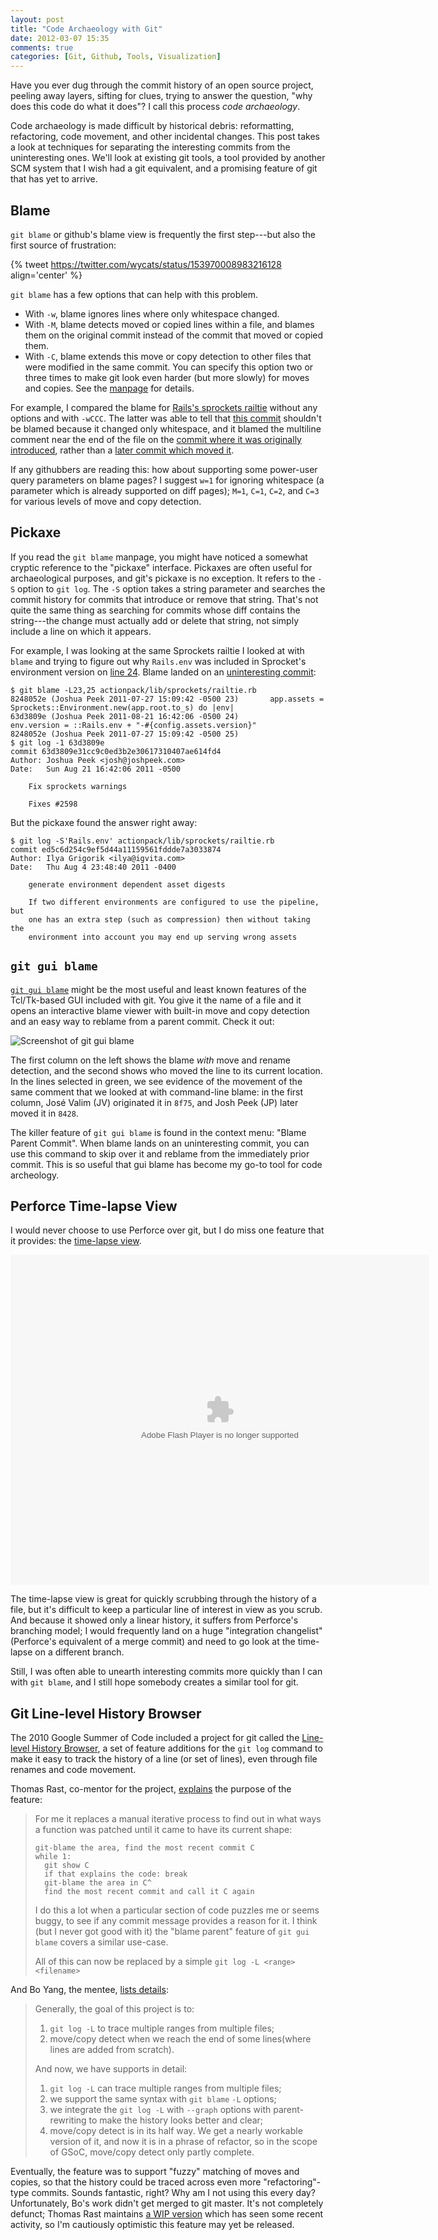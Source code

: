 ```yaml
---
layout: post
title: "Code Archaeology with Git"
date: 2012-03-07 15:35
comments: true
categories: [Git, Github, Tools, Visualization]
---
```

Have you ever dug through the commit history of an open source project, peeling
away layers, sifting for clues, trying to answer the question, "why does this
code do what it does"? I call this process _code archaeology_.

Code archaeology is made difficult by historical debris: reformatting, refactoring,
code movement, and other incidental changes. This post takes a look at techniques
for separating the interesting commits from the uninteresting ones. We'll look at
existing git tools, a tool provided by another SCM system that I wish had a git
equivalent, and a promising feature of git that has yet to arrive.

## Blame

`git blame` or github's blame view is frequently the first step---but also the first
source of frustration:

{% tweet https://twitter.com/wycats/status/153970008983216128 align='center' %}

`git blame` has a few options that can help with this problem.

* With `-w`, blame ignores lines where only whitespace changed.
* With `-M`, blame detects moved or copied lines within a file, and blames them on
the original commit instead of the commit that moved or copied them.
* With `-C`, blame extends this move or copy detection to other files that were
modified in the same commit. You can specify this option two or three times to
make git look even harder (but more slowly) for moves and copies. See the
[manpage](http://schacon.github.com/git/git-blame.html) for details.

For example, I compared the blame for
[Rails's sprockets railtie](https://github.com/rails/rails/blob/master/actionpack/lib/sprockets/railtie.rb)
without any options and with `-wCCC`. The latter was able to tell that
[this commit](https://github.com/rails/rails/commit/6960e481cb87964bd450ec3fbaa1087f44c3b860)
shouldn't be blamed because it changed only whitespace, and it blamed the multiline
comment near the end of the file on the
[commit where it was originally introduced](https://github.com/rails/rails/commit/8f75c3abcde4f2ff64e855178027e1bd93976de9),
rather than a [later commit which moved it](https://github.com/rails/rails/commit/8248052ee74465abfae5b202270e96c9fd93e785).

If any githubbers are reading this: how about supporting some power-user query
parameters on blame pages? I suggest `w=1` for ignoring whitespace (a parameter
which is already supported on diff pages); `M=1`, `C=1`, `C=2`, and `C=3` for various
levels of move and copy detection.

## Pickaxe

If you read the `git blame` manpage, you might have noticed a somewhat cryptic
reference to the "pickaxe" interface. Pickaxes are often useful for archaeological
purposes, and git's pickaxe is no exception. It refers to the `-S` option to
`git log`. The `-S` option takes a string parameter and searches the commit history for
commits that introduce or remove that string. That's not quite the same thing as
searching for commits whose diff contains the string---the change must
actually add or delete that string, not simply include a line on which it appears.

For example, I was looking at the same Sprockets railtie I looked at with `blame`
and trying to figure out why `Rails.env` was included in Sprocket's environment
version on [line 24](https://github.com/rails/rails/blob/6960e481cb87964bd450ec3fbaa1087f44c3b860/actionpack/lib/sprockets/railtie.rb#L24).
Blame landed on an [uninteresting commit](https://github.com/rails/rails/commit/63d3809e31cc9c0ed3b2e30617310407ae614fd4):

```
$ git blame -L23,25 actionpack/lib/sprockets/railtie.rb
8248052e (Joshua Peek 2011-07-27 15:09:42 -0500 23)       app.assets = Sprockets::Environment.new(app.root.to_s) do |env|
63d3809e (Joshua Peek 2011-08-21 16:42:06 -0500 24)         env.version = ::Rails.env + "-#{config.assets.version}"
8248052e (Joshua Peek 2011-07-27 15:09:42 -0500 25)
$ git log -1 63d3809e
commit 63d3809e31cc9c0ed3b2e30617310407ae614fd4
Author: Joshua Peek <josh@joshpeek.com>
Date:   Sun Aug 21 16:42:06 2011 -0500

    Fix sprockets warnings

    Fixes #2598
```

But the pickaxe found the answer right away:

```
$ git log -S'Rails.env' actionpack/lib/sprockets/railtie.rb
commit ed5c6d254c9ef5d44a11159561fddde7a3033874
Author: Ilya Grigorik <ilya@igvita.com>
Date:   Thu Aug 4 23:48:40 2011 -0400

    generate environment dependent asset digests

    If two different environments are configured to use the pipeline, but
    one has an extra step (such as compression) then without taking the
    environment into account you may end up serving wrong assets
```

## `git gui blame`

[`git gui blame`](http://schacon.github.com/git/git-gui.html) might be the most
useful and least known features of the Tcl/Tk-based GUI included with git.
You give it the name of a file and it opens an interactive blame viewer with built-in
move and copy detection and an easy way to reblame from a parent commit. Check it out:

![Screenshot of git gui blame](/images/git-gui-blame.png)

The first column on the left shows the blame _with_ move and rename detection, and the second
shows who moved the line to its current location. In the lines selected in
green, we see evidence of the movement of the same comment that
we looked at with command-line blame: in the first column, José Valim (JV)
originated it in `8f75`, and Josh Peek (JP) later moved it in `8428`.

The killer feature of `git gui blame` is found in the context menu: "Blame Parent
Commit". When blame lands on an uninteresting commit, you can use this command to
skip over it and reblame from the immediately prior commit. This is so useful that
gui blame has become my go-to tool for code archeology.

## Perforce Time-lapse View

I would never choose to use Perforce over git, but I do miss one feature that it
provides: the [time-lapse view](http://filehost.perforce.com/downloads/media/tlv/tlv.html).

<div class="flash-video">
  <div>
    <object type="application/x-shockwave-flash" name="swftools-4f57b6e32a8d5" data="http://www.perforce.com/sites/all/libraries/flowplayer3/flowplayer-3.2.2.swf" width="670" height="528" id="swftools-4f57b6e32a8d5">
      <param name="version" value="9">
      <param name="play" value="true">
      <param name="loop" value="true">
      <param name="menu" value="false">
      <param name="allowfullscreen" value="true">
      <param name="swliveconnect" value="false">
      <param name="quality" value="autohigh">
      <param name="scale" value="noborder">
      <param name="wmode" value="transparent">
      <param name="align" value="l">
      <param name="salign" value="tl">
      <param name="allowscriptaccess" value="sameDomain">
      <param name="base" value="/sites/default/files/">
      <param name="flashvars" value="config=%7B%20%27playerId%27%3A%20%27swftools-4f57b6e32a8d5%27%2C%20%27playlist%27%3A%20%5B%20%27http%3A%2F%2Ffilehost.perforce.com%2Fdownloads%2Fmedia%2Ftlv%2Ftlv.flv%27%20%5D%2C%20%27canvas%27%3A%20%7B%20%27height%27%3A%20%27528%27%2C%20%27width%27%3A%20%27670%27%2C%20%27backgroundRepeat%27%3A%20%27repeat%27%2C%20%27backgroundGradient%27%3A%20%27low%27%2C%20%27backgroundColor%27%3A%20%27%23000000%27%20%7D%2C%20%27clip%27%3A%20%7B%20%27autoPlay%27%3A%20false%2C%20%27autoBuffering%27%3A%20true%2C%20%27scaling%27%3A%20%27fit%27%2C%20%27accelerated%27%3A%20false%2C%20%27linkWindow%27%3A%20%27_blank%27%2C%20%27live%27%3A%20false%20%7D%2C%20%27play%27%3A%20%7B%20%27opacity%27%3A%20%270.8%27%2C%20%27fadeSpeed%27%3A%20%27500%27%2C%20%27rotateSpeed%27%3A%20%2750%27%2C%20%27height%27%3A%20%2710%25%27%2C%20%27width%27%3A%20%2710%25%27%2C%20%27replayLabel%27%3A%20%27Play%20again%27%20%7D%2C%20%27plugins%27%3A%20%7B%20%27controls%27%3A%20%7B%20%27backgroundGradient%27%3A%20%27medium%27%2C%20%27progressGradient%27%3A%20%27medium%27%2C%20%27bufferGradient%27%3A%20%27none%27%2C%20%27sliderGradient%27%3A%20%27none%27%2C%20%27volumeSliderGradient%27%3A%20%27none%27%2C%20%27autoHide%27%3A%20%27fullscreen%27%2C%20%27play%27%3A%20true%2C%20%27volume%27%3A%20true%2C%20%27mute%27%3A%20true%2C%20%27time%27%3A%20true%2C%20%27stop%27%3A%20false%2C%20%27playlist%27%3A%20false%2C%20%27fullscreen%27%3A%20true%2C%20%27scrubber%27%3A%20true%2C%20%27borderRadius%27%3A%20%270%27%2C%20%27scrubberHeightRatio%27%3A%20%270.4%27%2C%20%27scrubberBarHeightRatio%27%3A%20%271%27%2C%20%27volumeSliderHeightRatio%27%3A%20%270.4%27%2C%20%27volumeBarHeightRatio%27%3A%20%271%27%2C%20%27timeBgHeightRatio%27%3A%20%270.7%27%2C%20%27hideDelay%27%3A%20%274000%27%2C%20%27backgroundColor%27%3A%20%27%23000000%27%2C%20%27timeColor%27%3A%20%27%2301daff%27%2C%20%27durationColor%27%3A%20%27%23ffffff%27%2C%20%27progressColor%27%3A%20%27%23015b7a%27%2C%20%27bufferColor%27%3A%20%27%236c9cbc%27%2C%20%27sliderColor%27%3A%20%27%23000000%27%2C%20%27buttonColor%27%3A%20%27%23889aa4%27%2C%20%27buttonOverColor%27%3A%20%27%2392b2bd%27%2C%20%27volumeSliderColor%27%3A%20%27%23000000%27%2C%20%27timeBgColor%27%3A%20%27%23000000%27%20%7D%20%7D%20%7D">
    </object>
  </div>
</div>

The time-lapse view is great for quickly scrubbing through the history of a file,
but it's difficult to keep a particular line of interest in view as you scrub.
And because it showed only a linear history, it suffers from Perforce's branching model;
I would frequently land on a huge "integration changelist" (Perforce's equivalent
of a merge commit) and need to go look at the time-lapse on a different branch.

Still, I was often able to unearth interesting commits more quickly than I can with
`git blame`, and I still hope somebody creates a similar tool for git.

## Git Line-level History Browser

The 2010 Google Summer of Code included a project for git called the
[Line-level History Browser](https://git.wiki.kernel.org/articles/s/o/c/SoC2010Projects_041c.html#Line_level_history_browser),
a set of feature additions for the `git log` command to make it easy to track the
history of a line (or set of lines), even through file renames and code movement.

Thomas Rast, co-mentor for the project, [explains](http://article.gmane.org/gmane.comp.version-control.git/154190)
the purpose of the feature:

> For me it replaces a manual iterative process to find out in what ways
> a function was patched until it came to have its current shape:
>
>     git-blame the area, find the most recent commit C
>     while 1:
>       git show C
>       if that explains the code: break
>       git-blame the area in C^
>       find the most recent commit and call it C again
>
> I do this a lot when a particular section of code puzzles me or seems
> buggy, to see if any commit message provides a reason for it.  I think
> (but I never got good with it) the "blame parent" feature of `git gui
> blame` covers a similar use-case.
>
> All of this can now be replaced by a simple `git log -L <range> <filename>`

And Bo Yang, the mentee, [lists details](http://article.gmane.org/gmane.comp.version-control.git/154040):

> Generally, the goal of this project is to:
>
> 1. `git log -L` to trace multiple ranges from multiple files;
> 2. move/copy detect when we reach the end of some lines(where lines
>    are added from scratch).
>
> And now, we have supports in detail:
>
> 1. `git log -L` can trace multiple ranges from multiple files;
> 2. we support the same syntax with `git blame` `-L` options;
> 3. we integrate the `git log -L` with `--graph` options with
>    parent-rewriting to make the history looks better and clear;
> 4. move/copy detect is in its half way. We get a nearly workable
>    version of it, and now it is in a phrase of refactor, so in the scope
>    of GSoC, move/copy detect only partly complete.

Eventually, the feature was to support "fuzzy" matching of moves and copies, so
that the history could be traced across even more "refactoring"-type commits.
Sounds fantastic, right? Why am I not using this every day? Unfortunately, Bo's work
didn't get merged to git master. It's not completely defunct; Thomas Rast maintains
[a WIP version](https://github.com/trast/git/tree/line-log-WIP) which has seen some
recent activity, so I'm cautiously optimistic this feature may yet be released.
